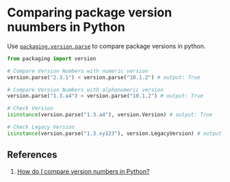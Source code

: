 # Comparing package version nuumbers in Python

Use [`packaging.version.parse`][#package-version-parse] to compare package versions in python.

[#package-version-parse]: https://packaging.pypa.io/en/latest/version/#packaging.version.parse

```python
from packaging import version

# Compare Version Numbers with numeric version
version.parse("2.3.1") < version.parse("10.1.2") # output: True

# Compare Version Numbers with alphanumeric version 
version.parse("1.3.a4") < version.parse("10.1.2") # output: True

# Check Version 
isinstance(version.parse("1.3.a4"), version.Version) # output: True

# Check Legacy Version 
isinstance(version.parse("1.3.xy123"), version.LegacyVersion) # output: True
```

## References

1. [How do I compare version numbers in Python?][#stackoverflow]

[#stackoverflow]: https://stackoverflow.com/questions/11887762/how-do-i-compare-version-numbers-in-python
